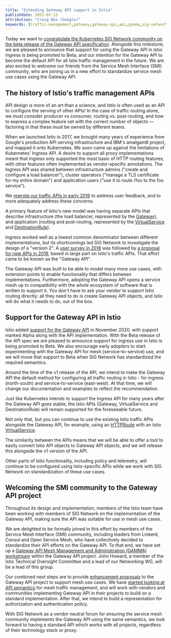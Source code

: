 ```yaml
---
title: "Extending Gateway API support in Istio"
publishdate: 2022-07-13
attribution: "Craig Box (Google)"
keywords: [traffic-management,gateway,gateway-api,api,gamma,sig-network]
---
```


Today we want to [congratulate the Kubernetes SIG Network community on the beta release of the Gateway API specification](https://kubernetes.io/blog/2022/07/12/gateway-api-first-beta/). Alongside this milestone, we are pleased to announce that support for using the Gateway API in Istio ingress is being promoted to Beta, and our intention for the Gateway API to become the default API for all Istio traffic management in the future. We are also excited to welcome our friends from the Service Mesh Interface (SMI) community, who are joining us in a new effort to standardize service mesh use cases using the Gateway API.

## The history of Istio's traffic management APIs

API design is more of an art than a science, and Istio is often used as an API to configure the serving of other APIs! In the case of traffic routing alone, we must consider producer vs consumer, routing vs. post-routing, and how to express a complex feature set with the correct number of objects — factoring in that these must be owned by different teams.

When we launched Istio in 2017, we brought many years of experience from Google's production API serving infrastructure and IBM's amalgam8 project, and mapped it onto Kubernetes. We soon came up against the limitations of Kubernetes' Ingress API. A desire to support all proxy implementations meant that Ingress only supported the most basic of HTTP routing features, with other features often implemented as vendor-specific annotations. The Ingress API was shared between infrastructure admins ("create and configure a load balancer"), cluster operators ("manage a TLS certificate for my entire domain") and application users ("use it to route /foo to the foo service").

We [rewrote our traffic APIs in early 2018](/blog/2018/v1alpha3-routing/) to address user feedback, and to more adequately address these concerns.

A primary feature of Istio's new model was having separate APIs that describe infrastructure (the load balancer, represented by the [Gateway](/docs/concepts/traffic-management/#gateways)), and application (routing and post-routing, represented by the [VirtualService](/docs/concepts/traffic-management/#virtual-services) and [DestinationRule](/docs/concepts/traffic-management/#destination-rules)).

Ingress worked well as a lowest common denominator between different implementations, but its shortcomings led SIG Network to investigate the design of a "version 2". A [user survey in 2018](https://github.com/bowei/k8s-ingress-survey-2018/blob/master/survey.pdf) was followed by [a proposal for new APIs in 2019](https://www.youtube.com/watch?v=Ne9UJL6irXY), based in large part on Istio's traffic APIs. That effort came to be known as the "Gateway API".

The Gateway API was built to be able to model many more use cases, with extension points to enable functionality that differs between implementations. Furthermore, adopting the Gateway API opens a service mesh up to compatibility with the whole ecosystem of software that is written to support it. You don't have to ask your vendor to support Istio routing directly: all they need to do is create Gateway API objects, and Istio will do what it needs to do, out of the box.

## Support for the Gateway API in Istio

Istio added [support for the Gateway API](/docs/tasks/traffic-management/ingress/gateway-api/) in November 2020, with support marked Alpha along with the API implementation. With the Beta release of the API spec we are pleased to announce support for ingress use in Istio is being promoted to Beta. We also encourage early adopters to start experimenting with the Gateway API for mesh (service-to-service) use, and we will move that support to Beta when SIG Network has standardized the required semantics.

Around the time of the v1 release of the API, we intend to make the Gateway API the default method for configuring all traffic routing in Istio - for ingress (north-south) and service-to-service (east-west). At that time, we will change our documentation and examples to reflect the recommendation.

Just like Kubernetes intends to support the Ingress API for many years after the Gateway API goes stable, the Istio APIs (Gateway, VirtualService and DestinationRule) will remain supported for the foreseeable future.

Not only that, but you can continue to use the existing Istio traffic APIs alongside the Gateway API, for example, using an [HTTPRoute](https://gateway-api.sigs.k8s.io/v1beta1/api-types/httproute/) with an Istio [VirtualService](/docs/reference/config/networking/virtual-service/).

The similarity between the APIs means that we will be able to offer a tool to easily convert Istio API objects to Gateway API objects, and we will release this alongside the v1 version of the API.

Other parts of Istio functionality, including policy and telemetry, will continue to be configured using Istio-specific APIs while we work with SIG Network on standardization of these use cases.

## Welcoming the SMI community to the Gateway API project

Throughout its design and implementation, members of the Istio team have been working with members of SIG Network on the implementation of the Gateway API, making sure the API was suitable for use in mesh use cases.

We are delighted to be formally joined in this effort by members of the Service Mesh Interface (SMI) community, including leaders from Linkerd, Consul and Open Service Mesh, who have collectively decided to standardize their API efforts on the Gateway API. To that end, we have set up a [Gateway API Mesh Management and Administration (GAMMA) workstream](https://gateway-api.sigs.k8s.io/contributing/gamma/) within the Gateway API project. John Howard, a member of the Istio Technical Oversight Committee and a lead of our Networking WG, will be a lead of this group.

Our combined next steps are to provide [enhancement proposals](https://gateway-api.sigs.k8s.io/v1alpha2/contributing/gep/) to the Gateway API project to support mesh use cases. We have [started looking at API semantics](https://docs.google.com/document/d/1T_DtMQoq2tccLAtJTpo3c0ohjm25vRS35MsestSL9QU/edit) for mesh traffic management, and will work with vendors and communities implementing Gateway API in their projects to build on a standard implementation. After that, we intend to build a representation for authorization and authentication policy.

With SIG Network as a vendor neutral forum for ensuring the service mesh community implements the Gateway API using the same semantics, we look forward to having a standard API which works with all projects, regardless of their technology stack or proxy.
